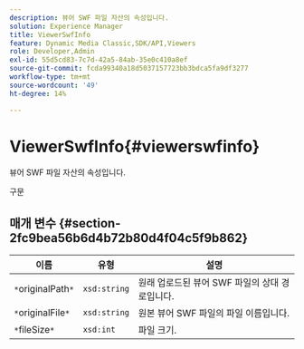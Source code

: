 ```yaml
---
description: 뷰어 SWF 파일 자산의 속성입니다.
solution: Experience Manager
title: ViewerSwfInfo
feature: Dynamic Media Classic,SDK/API,Viewers
role: Developer,Admin
exl-id: 55d5cd83-7c7d-42a5-84ab-35e0c410a8ef
source-git-commit: fcda99340a18d5037157723bb3bdca5fa9df3277
workflow-type: tm+mt
source-wordcount: '49'
ht-degree: 14%

---
```


# ViewerSwfInfo{#viewerswfinfo}

뷰어 SWF 파일 자산의 속성입니다.

구문

## 매개 변수 {#section-2fc9bea56b6d4b72b80d4f04c5f9b862}

| 이름 | 유형 | 설명 |
|---|---|---|
| `*`originalPath`*` | `xsd:string` | 원래 업로드된 뷰어 SWF 파일의 상대 경로입니다. |
| `*`originalFile`*` | `xsd:string` | 원본 뷰어 SWF 파일의 파일 이름입니다. |
| `*`fileSize`*` | `xsd:int` | 파일 크기. |
